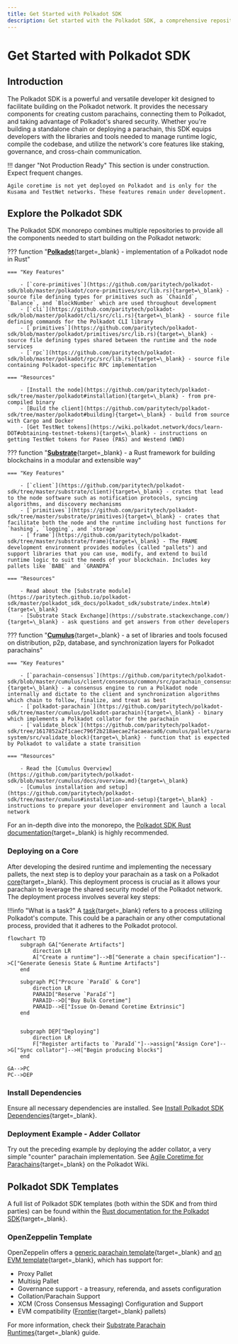 ```yaml
---
title: Get Started with Polkadot SDK
description: Get started with the Polkadot SDK, a comprehensive repository providing all the components needed to start building on the Polkadot network.
---
```


# Get Started with Polkadot SDK

## Introduction

The Polkadot SDK is a powerful and versatile developer kit designed to facilitate building on the Polkadot network. It provides the necessary components for creating custom parachains, connecting them to Polkadot, and taking advantage of Polkadot's shared security. Whether you're building a standalone chain or deploying a parachain, this SDK equips developers with the libraries and tools needed to manage runtime logic, compile the codebase, and utilize the network's core features like staking, governance, and cross-chain communication.

!!! danger "Not Production Ready"
    This section is under construction. Expect frequent changes.

    Agile coretime is not yet deployed on Polkadot and is only for the Kusama and TestNet networks. These features remain under development.  

## Explore the Polkadot SDK

The Polkadot SDK monorepo combines multiple repositories to provide all the components needed to start building on the Polkadot network:

??? function "[**Polkadot**](https://paritytech.github.io/polkadot-sdk/master/polkadot_sdk_docs/polkadot_sdk/index.html#polkadot){target=\_blank} - implementation of a Polkadot node in Rust"

    === "Key Features"

        - [`core-primitives`](https://github.com/paritytech/polkadot-sdk/blob/master/polkadot/core-primitives/src/lib.rs){target=\_blank} - source file defining types for primitives such as `ChainId`, `Balance`, and `BlockNumber` which are used throughout development
        - [`cli`](https://github.com/paritytech/polkadot-sdk/blob/master/polkadot/cli/src/cli.rs){target=\_blank} - source file defining commands for the Polkadot CLI library
        - [`primitives`](https://github.com/paritytech/polkadot-sdk/blob/master/polkadot/primitives/src/lib.rs){target=\_blank} - source file defining types shared between the runtime and the node services
        - [`rpc`](https://github.com/paritytech/polkadot-sdk/blob/master/polkadot/rpc/src/lib.rs){target=\_blank} - source file containing Polkadot-specific RPC implementation

    === "Resources"

        - [Install the node](https://github.com/paritytech/polkadot-sdk/tree/master/polkadot#installation){target=\_blank} - from pre-compiled binary
        - [Build the client](https://github.com/paritytech/polkadot-sdk/tree/master/polkadot#building){target=\_blank} - build from source with Cargo and Docker
        - [Get TestNet tokens](https://wiki.polkadot.network/docs/learn-DOT#obtaining-testnet-tokens){target=\_blank} - instructions on getting TestNet tokens for Paseo (PAS) and Westend (WND)

??? function "[**Substrate**](https://github.com/paritytech/polkadot-sdk/tree/master/substrate){target=\_blank} - a Rust framework for building blockchains in a modular and extensible way"

    === "Key Features"

        - [`client`](https://github.com/paritytech/polkadot-sdk/tree/master/substrate/client){target=\_blank} - crates that lead to the node software such as notification protocols, syncing algorithms, and discovery mechanisms
        - [`primitives`](https://github.com/paritytech/polkadot-sdk/tree/master/substrate/primitives){target=\_blank} - crates that facilitate both the node and the runtime including host functions for `hashing`, `logging`, and `storage`  
        - [`frame`](https://github.com/paritytech/polkadot-sdk/tree/master/substrate/frame){target=\_blank} - The FRAME development environment provides modules (called "pallets") and support libraries that you can use, modify, and extend to build runtime logic to suit the needs of your blockchain. Includes key pallets like `BABE` and `GRANDPA`

    === "Resources"

        - Read about the [Substrate module](https://paritytech.github.io/polkadot-sdk/master/polkadot_sdk_docs/polkadot_sdk/substrate/index.html#){target=\_blank}
        - [Substrate Stack Exchange](https://substrate.stackexchange.com/){target=\_blank} - ask questions and get answers from other developers

??? function "[**Cumulus**](https://github.com/paritytech/polkadot-sdk/tree/master/cumulus){target=\_blank} - a set of libraries and tools focused on distribution, p2p, database, and synchronization layers for Polkadot parachains"

    === "Key Features"

        - [`parachain-consensus`](https://github.com/paritytech/polkadot-sdk/blob/master/cumulus/client/consensus/common/src/parachain_consensus.rs){target=\_blank} - a consensus engine to run a Polkadot node internally and dictate to the client and synchronization algorithms which chain to follow, finalize, and treat as best
        - [`polkadot-parachain`](https://github.com/paritytech/polkadot-sdk/tree/master/cumulus/polkadot-parachain){target=\_blank} - binary which implements a Polkadot collator for the parachain  
        - [`validate_block`](https://github.com/paritytech/polkadot-sdk/tree/1617852a2f1caec796f2b218aecae2facaeacad6/cumulus/pallets/parachain-system/src/validate_block){target=\_blank} - function that is expected by Polkadot to validate a state transition

    === "Resources"

        - Read the [Cumulus Overview](https://github.com/paritytech/polkadot-sdk/blob/master/cumulus/docs/overview.md){target=\_blank}
        - [Cumulus installation and setup](https://github.com/paritytech/polkadot-sdk/tree/master/cumulus#installation-and-setup){target=\_blank} - instructions to prepare your developer environment and launch a local network

For an in-depth dive into the monorepo, the [Polkadot SDK Rust documentation](https://paritytech.github.io/polkadot-sdk/master/polkadot_sdk_docs/polkadot_sdk/index.html){target=\_blank} is highly recommended.

### Deploying on a Core

After developing the desired runtime and implementing the necessary pallets, the next step is to deploy your parachain as a task on a Polkadot [core](https://wiki.polkadot.network/docs/learn-agile-coretime#core){target=\_blank}. This deployment process is crucial as it allows your parachain to leverage the shared security model of the Polkadot network. The deployment process involves several key steps:

!!!info "What is a task?"
    A [task](https://wiki.polkadot.network/docs/learn-agile-coretime#task){target=\_blank} refers to a process utilizing Polkadot's compute. This could be a parachain or any other computational process, provided that it adheres to the Polkadot protocol.

```mermaid
flowchart TD
    subgraph GA["Generate Artifacts"]
        direction LR
        A["Create a runtime"]-->B["Generate a chain specification"]-->C["Generate Genesis State & Runtime Artifacts"]
    end

    subgraph PC["Procure `ParaId` & Core"]
        direction LR
        PARAID["Reserve `ParaId`"]
        PARAID-->D["Buy Bulk Coretime"]
        PARAID-->E["Issue On-Demand Coretime Extrinsic"]
    end


    subgraph DEP["Deploying"]
        direction LR
        F["Register artifacts to `ParaId`"]-->assign["Assign Core"]-->G["Sync collator"]-->H["Begin producing blocks"]
    end

GA-->PC
PC-->DEP
```

<!-- TODO: We should probably have a link to guides or something here, or build some track which has them go from template to core? -->

### Install Dependencies

Ensure all necessary dependencies are installed. See [Install Polkadot SDK Dependencies](install-deps.md){target=\_blank}.

### Deployment Example - Adder Collator

Try out the preceding example by deploying the adder collator, a very simple "counter" parachain implementation. See [Agile Coretime for Parachains](https://wiki.polkadot.network/docs/learn-guides-coretime-parachains){target=\_blank} on the Polkadot Wiki.

## Polkadot SDK Templates

A full list of Polkadot SDK templates (both within the SDK and from third parties) can be found within the [Rust documentation for the Polkadot SDK](https://paritytech.github.io/polkadot-sdk/master/polkadot_sdk_docs/polkadot_sdk/templates/index.html){target=\_blank}.

### OpenZeppelin Template

OpenZeppelin offers a [generic parachain template](https://github.com/OpenZeppelin/polkadot-runtime-templates?tab=readme-ov-file#generic-runtime-template){target=\_blank} and [an EVM template](https://github.com/OpenZeppelin/polkadot-runtime-templates?tab=readme-ov-file#evm-template){target=\_blank}, which has support for:

- Proxy Pallet
- Multisig Pallet
- Governance support - a treasury, referenda, and assets configuration
- Collation/Parachain Support
- XCM (Cross Consensus Messaging) Configuration and Support
- EVM compatibility ([Frontier](https://github.com/polkadot-evm/frontier){target=\_blank} pallets)

For more information, check their [Substrate Parachain Runtimes](https://docs.openzeppelin.com/substrate-runtimes/1.0.0/){target=\_blank} guide.